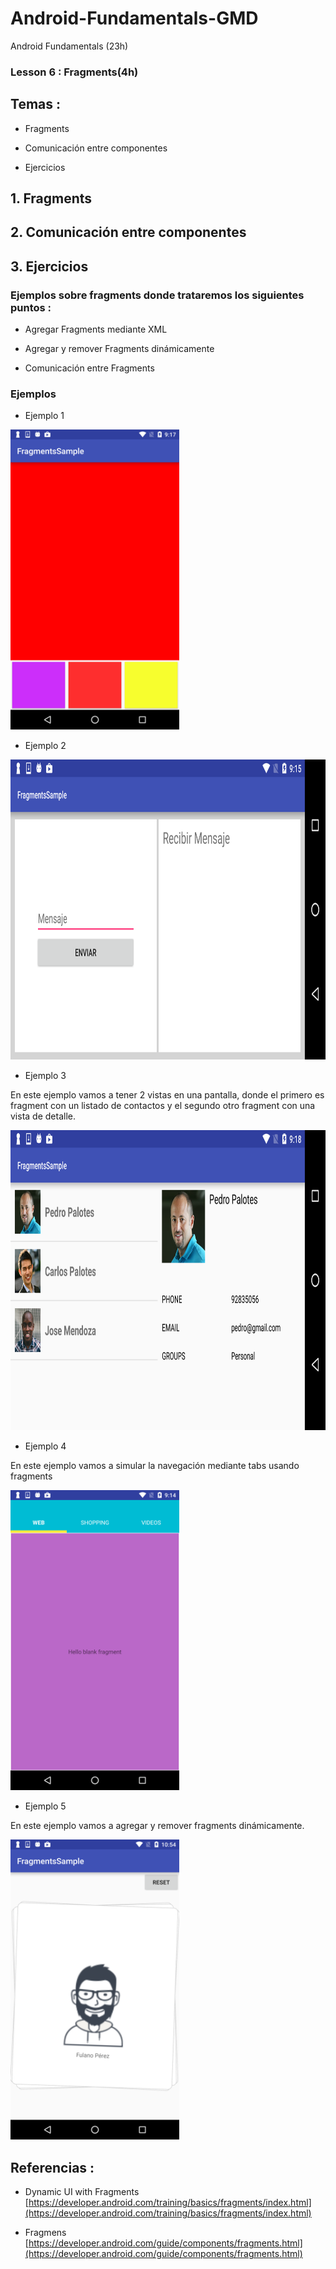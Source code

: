 # Android-Fundamentals-GMD
Android Fundamentals (23h)

### Lesson 6 : Fragments(4h)

## Temas :

- Fragments

- Comunicación entre componentes

- Ejercicios

## 1. Fragments

## 2. Comunicación entre componentes

## 3. Ejercicios

### Ejemplos sobre fragments donde trataremos los siguientes puntos :

  * Agregar Fragments mediante XML
     
  * Agregar y remover Fragments dinámicamente
     
  * Comunicación entre Fragments 
     
### Ejemplos 

- Ejemplo 1

<img src="https://github.com/BelatrixTraining/Android-Fundamentals/blob/Lesson6-2/images/screenshot_color.png" height="480">

- Ejemplo 2

<img src="https://github.com/BelatrixTraining/Android-Fundamentals/blob/Lesson6-2/images/screenshot_message.png" height="480">

- Ejemplo 3 

En este ejemplo vamos a tener 2 vistas en una pantalla, donde el primero  es fragment con un listado de contactos y el segundo otro fragment con una vista de detalle.

<img src="https://github.com/BelatrixTraining/Android-Fundamentals/blob/Lesson6-2/images/screenshot_contacts.png" height="480">

- Ejemplo 4

En este ejemplo vamos a simular la navegación mediante tabs usando fragments

<img src="https://github.com/BelatrixTraining/Android-Fundamentals/blob/Lesson6-2/images/screenshot_tab.png" height="480">

- Ejemplo 5

En este ejemplo vamos a agregar y remover fragments dinámicamente.

<img src="https://github.com/BelatrixTraining/Android-Fundamentals/blob/Lesson6-2/images/screenshot_cards.png" height="480">
 
## Referencias :

- Dynamic UI with Fragments [https://developer.android.com/training/basics/fragments/index.html](https://developer.android.com/training/basics/fragments/index.html)

- Fragmens [https://developer.android.com/guide/components/fragments.html](https://developer.android.com/guide/components/fragments.html)
